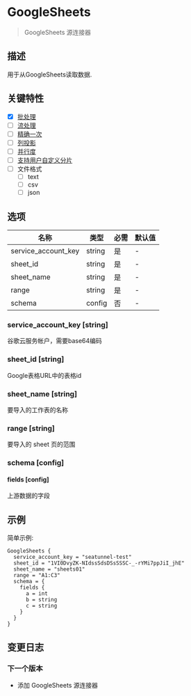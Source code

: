 # GoogleSheets

> GoogleSheets 源连接器

## 描述

用于从GoogleSheets读取数据.

## 关键特性

- [x] [批处理](../../concept/connector-v2-features.md)
- [ ] [流处理](../../concept/connector-v2-features.md)
- [ ] [精确一次](../../concept/connector-v2-features.md)
- [ ] [列投影](../../concept/connector-v2-features.md)
- [ ] [并行度](../../concept/connector-v2-features.md)
- [ ] [支持用户自定义分片](../../concept/connector-v2-features.md)
- [ ] 文件格式
  - [ ] text
  - [ ] csv
  - [ ] json

## 选项

|        名称           |  类型  | 必需 | 默认值 |
|---------------------|--------|----------|---------------|
| service_account_key | string | 是      | -             |
| sheet_id            | string | 是      | -             |
| sheet_name          | string | 是      | -             |
| range               | string | 是      | -             |
| schema              | config | 否       | -             |

### service_account_key [string]

谷歌云服务帐户，需要base64编码

### sheet_id [string]

Google表格URL中的表格id

### sheet_name [string]

要导入的工作表的名称

### range [string]

要导入的 sheet 页的范围

### schema [config]

#### fields [config]

上游数据的字段

## 示例

简单示例:

```hocon
GoogleSheets {
  service_account_key = "seatunnel-test"
  sheet_id = "1VI0DvyZK-NIdssSdsDSsSSSC-_-rYMi7ppJiI_jhE"
  sheet_name = "sheets01"
  range = "A1:C3"
  schema = {
    fields {
      a = int
      b = string
      c = string
    }
  }
}
```

## 变更日志

### 下一个版本

- 添加 GoogleSheets 源连接器

